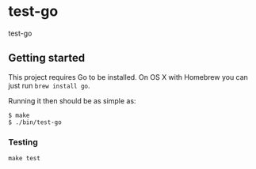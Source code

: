 # test-go

test-go

## Getting started

This project requires Go to be installed. On OS X with Homebrew you can just run `brew install go`.

Running it then should be as simple as:

```console
$ make
$ ./bin/test-go
```

### Testing

`make test`
